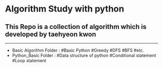 # Algorithm Study with python
## This Repo is a collection of algorithm which is developed by taehyeon kwon
---
* Basic Algorithm Folder : #Basic Python #Greedy #DFS #BFS #etc.
* Python_Basic Folder : #Data structure of python #Conditional statement #Loop statement
